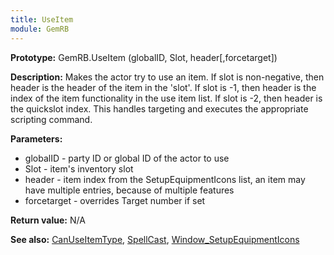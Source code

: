 ```yaml
---
title: UseItem
module: GemRB
---
```


**Prototype:** GemRB.UseItem (globalID, Slot, header[,forcetarget])

**Description:** Makes the actor try to use an item. 
If slot is non-negative, then header is the header of the item in the 'slot'. 
If slot is -1, then header is the index of the item functionality in the use item list. 
If slot is -2, then header is the quickslot index. 
This handles targeting and executes the appropriate scripting command.

**Parameters:**
  * globalID - party ID or global ID of the actor to use
  * Slot     - item's inventory slot
  * header   - item index from the SetupEquipmentIcons list, an item may have multiple entries, because of multiple features
  * forcetarget - overrides Target number if set

**Return value:** N/A

**See also:** [CanUseItemType](CanUseItemType.md), [SpellCast](SpellCast.md), [Window_SetupEquipmentIcons](Window_SetupEquipmentIcons.md)

